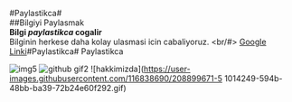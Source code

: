 #Paylastikca# <br/>
##Bilgiyi Paylasmak <br/>
**Bilgi *paylastikca* cogalir**<br/>
Bilginin herkese daha kolay ulasmasi icin cabaliyoruz. <br/#>
[Google Linki](http://www.google.com)#Paylastikca# Paylastikca

![img5](https://user-images.githubusercontent.com/116838690/203039521-603c8a76-c984-41cf-8e3c-d692427e3bdb.jpg)
![github gif2](https://user-images.githubusercontent.com/116838690/208436953-75a89ac0-877c-47e7-b91d-7cb0f6abe556.gif)
![hakkimizda](https://user-images.githubusercontent.com/116838690/208899671-5
1014249-594b-48bb-ba39-72b24e60f292.gif)
